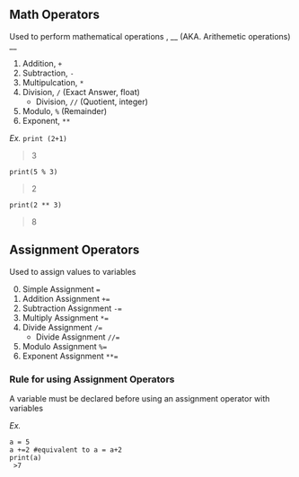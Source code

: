## Math Operators 
Used to perform mathematical operations , __ (AKA. Arithemetic operations) __

1. Addition, `+`
2. Subtraction, `-` 
3. Multipulcation, `*`
4. Division, `/` (Exact Answer, float)
      + Division, `//` (Quotient, integer)   
5. Modulo, `%` (Remainder)
6. Exponent, `**` 

*Ex.* 
`print (2+1)`
 > 3

`print(5 % 3)`
 > 2 

`print(2 ** 3)`
 > 8 

## Assignment Operators
Used to assign values to variables

0. Simple Assignment `=`
1. Addition Assignment `+=`
2. Subtraction Assignment `-=`
3. Multiply Assignment `*=`
4. Divide Assignment `/=`
   + Divide Assignment `//=`
5. Modulo Assignment `%=`
6. Exponent Assignment `**=`

### Rule for using Assignment Operators
A variable must be declared before using an assignment operator with variables 

*Ex.*
```
a = 5
a +=2 #equivalent to a = a+2
print(a)
 >7
```